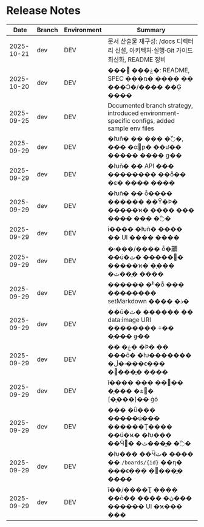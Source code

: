 # Release Notes

| Date | Branch | Environment | Summary |
| --- | --- | --- | --- |
| 2025-10-21 | dev | DEV | 문서 산출물 재구성: /docs 디렉터리 신설, 아키텍처·실행·Git 가이드 최신화, README 정비 |
| 2025-10-20 | dev | DEV | ���⹰ ���ۼ�: README, SPEC ���ռ� ���� �� ���Ͻ�/���� ��Ģ ���� |
| 2025-09-25 | dev | DEV | Documented branch strategy, introduced environment-specific configs, added sample env files |
| 2025-09-29 | dev | DEV | �Խñ� �� ��� �߰�, ��� �α׾ƿ� ��ư�� ����� ���� ǥ�� |
| 2025-09-29 | dev | DEV | �Խñ� �� API ��� �������� ��ȭ�� �ε� ���� ���� |
| 2025-09-29 | dev | DEV | �Խñ� �� ȭ���� ������ ��Ÿ�Ϸ� �����ϰ� ���� ��� ���� ��� �߰� |
| 2025-09-29 | dev | DEV | ī���� �Խñ� ���� �� UI ���� ���� |
| 2025-09-29 | dev | DEV | �۾���/���� ȭ�鿡 ��ũ�ٿ� �����͸� �����ϰ� �̹��� �ٿ��ֱ� ���� |
| 2025-09-29 | dev | DEV | ������ �ʱ�ȭ ��� �������� setMarkdown ���� �ذ� |
| 2025-09-29 | dev | DEV | ��ũ�ٿ� ������ �� data:image URI �������� ÷�� �̹��� ǥ�� |
| 2025-09-29 | dev | DEV | �� �ۼ� �Ϸ� �� ���õ� �Խ������� �ڵ� �̵��ϵ��� �׺���̼� ���� |
| 2025-09-29 | dev | DEV | ī���� ��� ��࿡�� �̹��� �±׸� [�̹���]�� ġȯ |
| 2025-09-29 | dev | DEV | ��� �ΰ��� �����ú��� ������Ʈ���� ��ü�ϰ� �Խ��� ��Ӵٿ� �׺���̼� �߰� |
| 2025-09-29 | dev | DEV | �Խ��� ��Ӵٿ� ���� �� `/boards/{id}` ��η� �̵��ϵ��� �׺���̼� ���� |
| 2025-09-29 | dev | DEV | ī��/����Ʈ ���� ��ȯ�� ���� �ڽ��� ������ UI �ϰ��� ��� |
